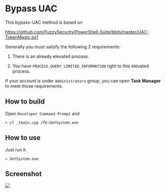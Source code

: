 # Bypass UAC

This bypass-UAC method is based on 

https://github.com/FuzzySecurity/PowerShell-Suite/blob/master/UAC-TokenMagic.ps1

Generally you must satisfy the following 2 requirements:

1. There is an already elevated process.

2. You have `PROCESS_QUERY_LIMITED_INFORMATION` right to this elevated process.

If your account is under `Administrators` group, you can open __Task Manager__ to meet those requirements.

## How to build

Open `Developer Command Prompt` and

```
> cl _tmain.cpp /Fe:GetSystem.exe
```

## How to use

Just run it.

```
> GetSystem.exe
```

## Screenshot

![](Screenshot.gif)

